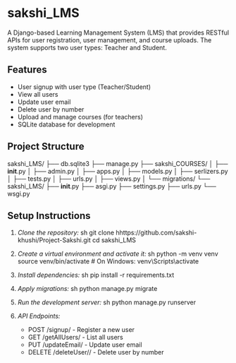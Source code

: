 # sakshi_LMS

A Django-based Learning Management System (LMS) that provides RESTful APIs for user registration, user management, and course uploads. The system supports two user types: Teacher and Student.

## Features

- User signup with user type (Teacher/Student)
- View all users
- Update user email
- Delete user by number
- Upload and manage courses (for teachers)
- SQLite database for development

## Project Structure


sakshi_LMS/
├── db.sqlite3
├── manage.py
├── sakshi_COURSES/
│   ├── __init__.py
│   ├── admin.py
│   ├── apps.py
│   ├── models.py
│   ├── serlizers.py
│   ├── tests.py
│   ├── urls.py
│   ├── views.py
│   └── migrations/
└── sakshi_LMS/
    ├── __init__.py
    ├── asgi.py
    ├── settings.py
    ├── urls.py
    └── wsgi.py


## Setup Instructions

1. *Clone the repository:*
   sh
   git clone hhttps://github.com/sakshi-khushi/Project-Sakshi.git
   cd sakshi_LMS
   

2. *Create a virtual environment and activate it:*
   sh
   python -m venv venv
   source venv/bin/activate  # On Windows: venv\Scripts\activate
   

3. *Install dependencies:*
   sh
   pip install -r requirements.txt
   

4. *Apply migrations:*
   sh
   python manage.py migrate
   

5. *Run the development server:*
   sh
   python manage.py runserver
   

6. *API Endpoints:*
   - POST /signup/ - Register a new user
   - GET /getAllUsers/ - List all users
   - PUT /updateEmail/ - Update user email
   - DELETE /deleteUser/<number>/ - Delete user by number
